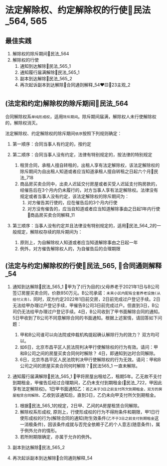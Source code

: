 # 法定解除权、约定解除权的行使🚪民法_564, 565

## 最佳实践


1. 解除权的除斥期间🚪民法_564
2. 解除权的行使
    1. 通知到达解除🚪民法_565_1
    2. 通知履行届满解除🚪民法_565_1
    3. 副本到达解除🚪民法_565_2
    4. 再次起诉副本到达解除🚪合同通则解释_54❤️🟨🚪23主观_2




## (法定和约定)解除权的除斥期间🚪民法_564


合同解除权系`单纯形成权`，适用`除斥期间`。除斥期间届满，解除权人未行使解除权的，解除权消灭。


法定解除权、约定解除权的除斥期间`依序`按照下列规则确定：
1. 第一顺序：合同当事人有约定的，按约定
2. 第二顺序：合同当事人没有约定，法律有特别规定的，按法律的特别规定

    1. 租赁合同，承租人擅自转租的，出租人享有法定解除权，该法定解除权的除斥期间为自出租人知道或者应当知道承租人擅自转租之日起六个月🚪民法_718
    2. 商品房买卖合同中，出卖人迟延交付房屋或者买受人迟延支付购房款的，经催告后在3个月内仍未履行的，对方当事人享有法定解除权。法律没有规定或者当事人没有约定，该法定解除权的除斥期间为：
        1. 对方催告其行使的，应在催告后的3个月内行使
        2. 对方没有催告的，应当自知道或者应当知道解除事由之日起1年内行使🚪商品房买卖合同解释_11

3. 第三顺序：当事人没有约定并且法律没有特别规定的，适用🚪民法_564_2的一般规定，解除权存续的除斥期间为：
    1. 原则上，为自解除权人知道或者应当知道解除事由之日起一年
    2. 例外，对方催告解除权人的，为自催告后的合理期限

## (法定与约定)解除权的行使🚪民法_565, 🚪合同通则解释_54


1. 通知到达解除🚪民法_565_1
    🍐甲为了(行为目的)父母养老于2021年1日与B公司签订房屋买卖合同，价款850万元。B公司承诺：`未来小区内配有全套养老设施(从给付义务)。`同时，双方约定2022年1日前交房，2日前完成过户登记手续。2日无法给甲办理过户登记手续，甲催告B公司3日前完成过户。但直到3日，B公司仍无法给甲办理过户登记手续。4日，B公司收到了甲书面解除合同的通知。5日甲收到了B公司不同意解除合同的书面通知。根据上述案情，请回答如下问题：
    1. 甲和B公司谁可以向法院或仲裁机构提起确认解除行为的效力？
        双方均可以。
    2. 如6日，北京市昌平区人民法院判决甲行使解除权的行为有效。请问：甲和B公司之间的房屋买卖合同何时解除？
        4日，即通知到达时合同解除。
    3. 6日，北京市昌平区人民法院判决甲行使解除权的行为无效。请问：甲和B公司之间的房屋买卖合同何时解除？🚪民法565_1
        一直未解除。

2. 通知履行届满解除🚪民法_565_1
    🍐甲将房屋出租给乙，租期5年。乙无故不支付到期租金，甲催告后经过合理期间，乙仍未支付到期租金(🚪民法_722，甲因此享有法定解除权)。1日甲书面通知乙：`若乙未于3日之前支付所欠到期租金，双方的房屋租赁合同解除。`乙收到该通知后，直到3日，乙仍未向甲支付所欠到期租金。
    1. 根据🚪民法_565_1的规定，2日甲、乙间的A房屋租赁合同解除。
    2. 解除权系形成权, 原则上，行使形成权的行为不得附条件和期限，甲1日行使形成权的行为(解除合同的通知)附生效条件(`乙不于3日之前支付到期租金`这一消极条件)，因该条件成就与否完全依赖于乙的个人意志(随意条件)，属于例外允许的情形。
    3. 若所附期限确定，亦属于允许的例外。

3. 副本到达解除🚪民法_565_2
4. 再次起诉副本到达解除🚪合同通则解释_54





